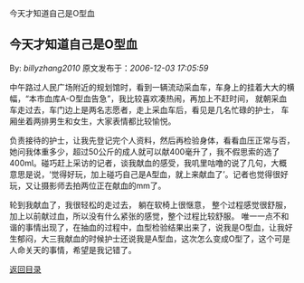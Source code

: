 今天才知道自己是O型血
## 今天才知道自己是O型血

By: *billyzhang2010* 原文发布于：*2006-12-03 17:05:59*

  
中午路过人民广场附近的规划馆时，看到一辆流动采血车，车身上的挂着大大的横幅，“本市血库A-O型血告急”，我比较喜欢凑热闹，再加上不赶时间， 
就朝采血车走过去，车门边上是两名志愿者，走上采血车后，看见是几名忙碌的护士， 车厢坐着两排男生和女生，大家表情都比较愉悦。

  
负责接待的护士，让我先登记完个人资料，然后再检验身体，看看血压正常与否，她问我体重多少，超过50公斤的成人就可以献400毫升了，我不假思索的选了400ml。碰巧赶上采访的记者，谈我献血的感受，我叽里咕噜的说了几句，大概意思是说，‘觉得好玩，加上碰巧自己是A型血，就上来献血了’。记者也觉得很好玩，又让摄影师去拍两位正在献血的mm了。

   轮到我献血了，我很轻松的走过去，  躺在软椅上很惬意，
整个过程感觉很舒服，加上以前献过血，所以没有什么紧张的感觉，整个过程比较舒服。 唯一一点不和谐的事情出现了，在抽血的过程中，血型检验结果出来了，说我是O型血，让我好生郁闷，大三我献血的时候护士还说我是A型血，这次怎么变成O型了，这个可是人命关天的事情，希望是我记错了。

   

[返回目录](index.html)
